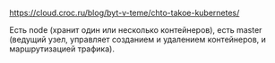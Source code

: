 https://cloud.croc.ru/blog/byt-v-teme/chto-takoe-kubernetes/

Есть node (хранит один или несколько контейнеров), есть master (ведущий узел,
управляет созданием и удалением контейнеров, и маршрутизацией трафика).



